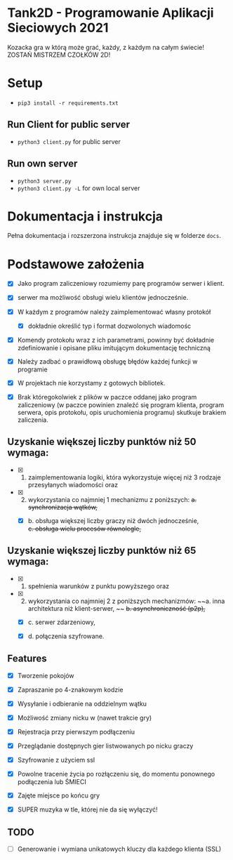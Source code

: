 # Tank2D - Programowanie Aplikacji Sieciowych 2021
Kozacka gra w którą może grać, każdy, z każdym na całym świecie! ZOSTAŃ MISTRZEM CZOŁKÓW 2D!


# Setup
- ```pip3 install -r requirements.txt```


## Run Client for public server
- ```python3 client.py``` for public server


## Run own server
- ```python3 server.py``` 
- ```python3 client.py -L``` for own local server


# Dokumentacja i instrukcja
Pełna dokumentacja i rozszerzona instrukcja znajduje się w folderze `docs`.


# Podstawowe założenia 
- [x] Jako program zaliczeniowy rozumiemy parę programów serwer i klient.
- [x] serwer ma możliwość obsługi wielu klientów jednocześnie.
- [x] W każdym z programów należy zaimplementować własny protokół
    - [x] dokładnie określić typ i format dozwolonych wiadomośc
- [x] Komendy protokołu wraz z ich parametrami, powinny być dokładnie zdefiniowanie i opisane pliku imitującym dokumentację techniczną
- [x] Należy zadbać o prawidłową obsługę błędów każdej funkcji w programie
- [x] W projektach nie korzystamy z gotowych bibliotek.
- [x] Brak któregokolwiek z plików w paczce oddanej jako program zaliczeniowy (w paczce powinien znaleźć się program klienta, program serwera, opis protokołu, opis uruchomienia programu) skutkuje brakiem zaliczenia.


## Uzyskanie większej liczby punktów niż 50 wymaga:
- [x] 1. zaimplementowania logiki, która wykorzystuje więcej niż 3 rodzaje przesyłanych wiadomości oraz  
- [x] 2. wykorzystania co najmniej 1 mechanizmu z poniższych:
    ~~a. synchronizacja wątków,~~
    - [x] b. obsługa większej liczby graczy niż dwóch jednocześnie,                                      
    ~~c. obsługa wielu procesów równolegle,~~


## Uzyskanie większej liczby punktów niż 65 wymaga:
- [x] 1. spełnienia warunków z punktu powyższego oraz
- [x] 2. wykorzystania co najmniej 2 z poniższych mechanizmów:
        ~~a. inna architektura niż klient-serwer, ~~
        ~~b. asynchroniczność (p2p),~~
    - [x] c. serwer zdarzeniowy, 
    - [x] d. połączenia szyfrowane.  


## Features
- [x] Tworzenie pokojów
- [x] Zapraszanie po 4-znakowym kodzie
- [x] Wysyłanie i odbieranie na oddzielnym wątku
- [x] Możliwość zmiany nicku w (nawet trakcie gry)
- [x] Rejestracja przy pierwszym podłączeniu
- [x] Przeglądanie dostępnych gier listwowanych po nicku graczy
- [x] Szyfrowanie z użyciem ssl
- [x] Powolne tracenie życia po rozłączeniu się, do momentu ponownego podłączenia lub ŚMIECI
- [x] Zajęte miejsce po końcu gry
- [x] SUPER muzyka w tle, której nie da się wyłączyć!


## TODO
- [ ] Generowanie i wymiana unikatowych kluczy dla każdego klienta (SSL)

